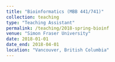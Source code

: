 ```yaml
---
title: "Bioinformatics (MBB 441/741)"
collection: teaching
type: "Teaching Assistant"
permalink: /teaching/2018-spring-bioinf
venue: "Simon Fraser University"
date: 2018-01-01
date_end: 2018-04-01
location: "Vancouver, British Columbia"
---
```

